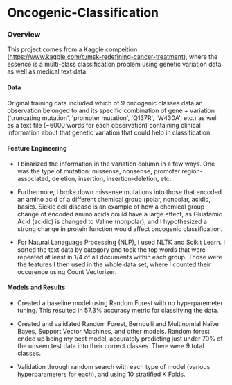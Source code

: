 # Oncogenic-Classification

### Overview
This project comes from a Kaggle compeition (https://www.kaggle.com/c/msk-redefining-cancer-treatment), where the essence is a multi-class classification problem using genetic variation data as well as medical text data. 


####  **Data**

Original training data included which of 9 oncogenic classes data an observation belonged to and its specific combination of gene + variation ('truncating mutation', 'promoter mutation', 'Q137R', 'W430A', etc.) as well as a text file (~6000 words for each observation) containing clinical information about that genetic variation that could help in classification.

#### **Feature Engineering**

- I binarized the information in the variation column in a few ways. One was the type of mutation: missense, nonsense, promoter region-associated, deletion, insertion, insertion-deletion, etc.
 
- Furthermore, I broke down missense mutations into those that encoded an amino acid of a different chemical group (polar, nonpolar, acidic, basic). Sickle cell disease is an example of how a chemical group change of encoded amino acids could have a large effect, as Gluatamic Acid (acidic) is changed to Valine (nonpolar), and I hypothesized a strong change in protein function would affect oncogenic classification.

- For Natural Lanaguage Processing (NLP), I used NLTK and Scikit Learn. I sorted the text data by category and took the top words that were repeated at least in 1/4 of all documents within each group. Those were the features I then used in the whole data set, where I counted their occurence using Count Vectorizer. 

#### **Models and Results**

- Created a baseline model using Random Forest with no hyperparemeter tuning. This resulted in 57.3% accuracy metric for classifying the data. 

- Created and validated Random Forest, Bernoulli and Multinomial Naïve Bayes, Support Vector Machines, and other models. Random forest ended up being my best model, accurately predicting just under 70% of the unseen test data into their correct classes. There were 9 total classes.   

- Validation through random search with each type of model (various hyperparameters for each), and using 10 stratified K Folds. 
